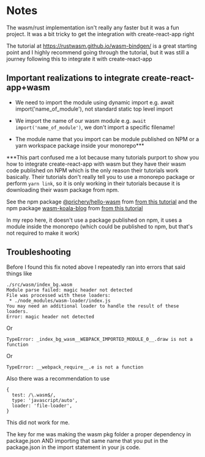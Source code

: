 # Notes

The wasm/rust implementation isn't really any faster but it was a fun project.
It was a bit tricky to get the integration with create-react-app right

The tutorial at https://rustwasm.github.io/wasm-bindgen/ is a great starting
point and I highly recommend going through the tutorial, but it was still a
journey following this to integrate it with create-react-app

## Important realizations to integrate create-react-app+wasm

- We need to import the module using dynamic import e.g. await import('name_of_module'), not standard static top level import

- We import the name of our wasm module e.g. `await import('name_of_module')`, we don't import a specific filename!

- The module name that you import can be module published on NPM or a yarn workspace package inside your monorepo\*\*\*

\*\*\*This part confused me a lot because
many tutorials purport to show you how to integrate create-react-app with wasm
but they have their wasm code published on NPM which is the only reason their
tutorials work basically. Their tutorials don't really tell you to use a monorepo package or perform `yarn link`, so it is only working in their tutorials because it is downloading their wasm package from npm.


See the npm package [@prichery/hello-wasm](https://www.npmjs.com/package/@prichey/hello-wasm) from
[from this tutorial](https://prestonrichey.com/blog/react-rust-wasm/) and
the npm package [wasm-koala-blog](https://www.npmjs.com/package/wasm-koala-blog) from
[from this tutorial](https://koala42.com/using-webassembly-in-your-reactjs-app/)

In my repo here, it doesn't use a package published on npm, it uses a module inside the monorepo (which could be published to npm, but that's not required to make it work)

## Troubleshooting

Before I found this fix noted above I repeatedly ran into errors that said
things like

```
./src/wasm/index_bg.wasm
Module parse failed: magic header not detected
File was processed with these loaders:
 * ./node_modules/wasm-loader/index.js
You may need an additional loader to handle the result of these loaders.
Error: magic header not detected
```

Or

```
TypeError: _index_bg_wasm__WEBPACK_IMPORTED_MODULE_0__.draw is not a function
```

Or

```
TypeError: __webpack_require__.e is not a function
```

Also there was a recommendation to use

```
{
  test: /\.wasm$/,
  type: 'javascript/auto',
  loader: 'file-loader',
}
```

This did not work for me.

The key for me was making the wasm pkg folder a proper dependency in
package.json AND importing that same name that you put in the package.json in
the import statement in your js code.
